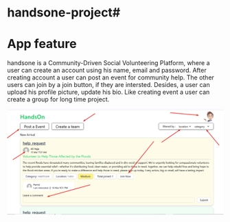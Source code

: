 # handsone-project#
App feature
============
handsone is a Community-Driven Social Volunteering Platform, where a user can create an account using his name, email and password.
After creating account a user can post an event for community help. The other users can join by a join button, if they are intersted.
Desides, a user can upload his profile picture, update his bio. Like creating event a user can create a group for long time project.

![sample](https://raw.githubusercontent.com/Mirazul3221/hands-on-volunteering-platform/refs/heads/main/Screenshot_7.png)
